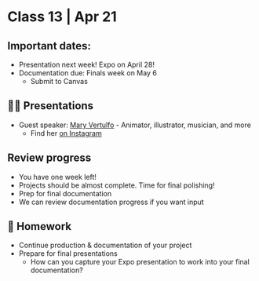 # Class 13 | Apr 21

## Important dates: 

- Presentation next week! Expo on April 28!
- Documentation due: Finals week on May 6
  - Submit to Canvas

## 👨‍🏫 Presentations

- Guest speaker: [Mary Vertulfo](http://www.maryvertulfo.com/) - Animator, illustrator, musician, and more
  - Find her [on Instagram](https://www.instagram.com/maryvertulfo/)

## Review progress

- You have one week left!
- Projects should be almost complete. Time for final polishing!
- Prep for final documentation
- We can review documentation progress if you want input

## 📝 Homework

- Continue production & documentation of your project
- Prepare for final presentations
  - How can you capture your Expo presentation to work into your final documentation?